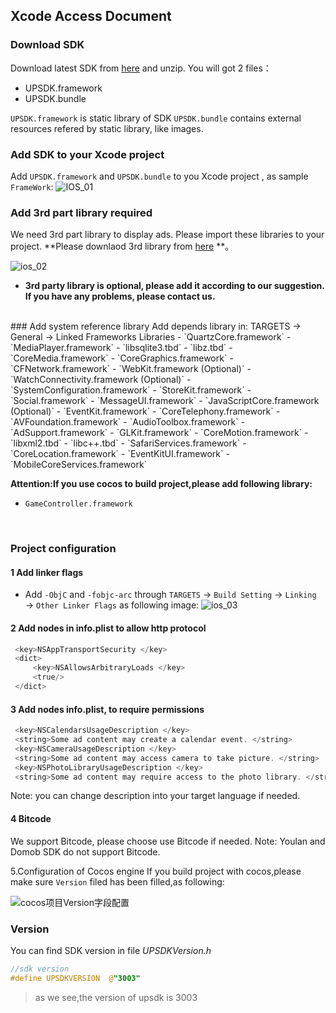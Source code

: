 ## Xcode Access Document
### Download SDK
Download latest SDK from [here](http://doc.upltv.com/en/master/chapters/chapter09.html  "SDK Download Page") and unzip. You will got 2 files：
- UPSDK.framework
- UPSDK.bundle

`UPSDK.framework` is static library of SDK
`UPSDK.bundle` contains external resources refered by static library, like images.
</br>

### Add SDK to your Xcode project
Add `UPSDK.framework` and `UPSDK.bundle` to you Xcode project , as sample `FrameWork`:
![IOS_01](http://docc.upltv.com/uploads/201808/5b88d60fe148e_5b88d60f.png "IOS_01")

### Add 3rd part library required
We need 3rd part library to display ads. Please import these libraries to your project.
**Please downlaod 3rd library from [here](http://doc.upltv.com/en/master/chapters/chapter09.html "3rd libraries") **。

![ios_02](http://docc.upltv.com/uploads/201808/5b88d65b062ae_5b88d65b.png "ios_02")
<br>
- **3rd party library is optional, please add it according to our suggestion. If you have any problems, please contact us.**
</br>
### Add system reference library 
Add depends library in: TARGETS → General → Linked Frameworks Libraries
- `QuartzCore.framework`
- `MediaPlayer.framework`
- `libsqlite3.tbd`
- `libz.tbd`
- `CoreMedia.framework`
- `CoreGraphics.framework`
- `CFNetwork.framework`
- `WebKit.framework (Optional)`
- `WatchConnectivity.framework (Optional)`
- `SystemConfiguration.framework`
- `StoreKit.framework`
- `Social.framework`
- `MessageUI.framework`
- `JavaScriptCore.framework (Optional)`
- `EventKit.framework`
- `CoreTelephony.framework`
- `AVFoundation.framework`
- `AudioToolbox.framework`
- `AdSupport.framework`
- `GLKit.framework`
- `CoreMotion.framework`
- `libxml2.tbd`
- `libc++.tbd`
- `SafariServices.framework`
- `CoreLocation.framework`
- `EventKitUI.framework`
- `MobileCoreServices.framework`

**Attention:If you use cocos to build project,please add following library:**

- `GameController.framework`

<br>

### Project configuration 
#### 1 Add linker flags

- Add `-ObjC` and `-fobjc-arc` through `TARGETS` → `Build Setting` → `Linking` → `Other Linker Flags`  as following image:
![ios_03](http://docc.upltv.com/uploads/201808/5b88d8fb6b6a9_5b88d8fb.png "ios_03")


#### 2 Add nodes in info.plist to allow http protocol 

```objective-c
 <key>NSAppTransportSecurity </key>
 <dict>
	 <key>NSAllowsArbitraryLoads </key>
	 <true/>
 </dict>
```

#### 3 Add nodes info.plist, to require permissions
```objective-c
 <key>NSCalendarsUsageDescription </key>
 <string>Some ad content may create a calendar event. </string>
 <key>NSCameraUsageDescription </key>
 <string>Some ad content may access camera to take picture. </string>
 <key>NSPhotoLibraryUsageDescription </key>
 <string>Some ad content may require access to the photo library. </string>
```

Note: you can change description into your target language if needed.
<br>

#### 4 Bitcode
We support Bitcode, please choose use Bitcode if needed.
Note: Youlan and Domob SDK do not support Bitcode.
<br>

5.Configuration of Cocos engine
If you build project with cocos,please make sure  `Version` filed has been filled,as following:

![cocos项目Version字段配置](http://docc.upltv.com/uploads/201709/59afb01ec7612_59afb01e.png "cocos项目Version字段配置")
<br>

### Version
You can find SDK version in file *UPSDKVersion.h*

```objective-c
//sdk version
#define UPSDKVERSION  @"3003"
```
> as we see,the version of upsdk is 3003 
